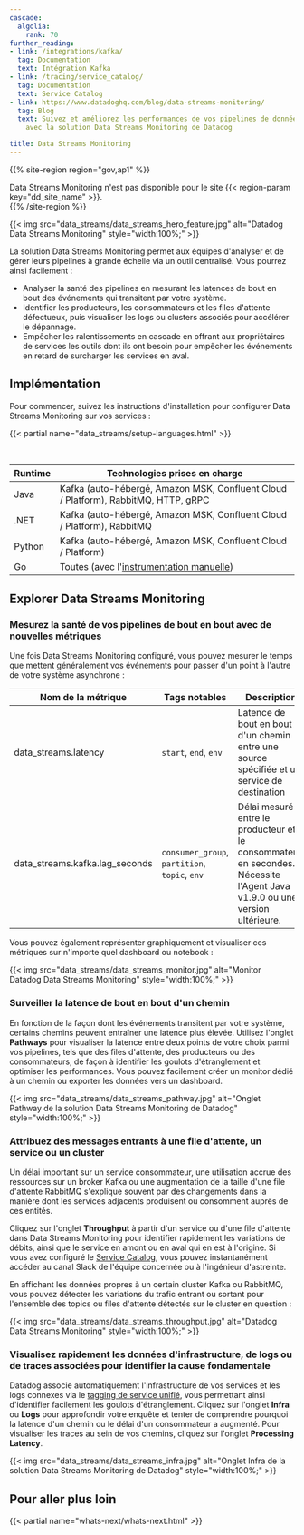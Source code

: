 ```yaml
---
cascade:
  algolia:
    rank: 70
further_reading:
- link: /integrations/kafka/
  tag: Documentation
  text: Intégration Kafka
- link: /tracing/service_catalog/
  tag: Documentation
  text: Service Catalog
- link: https://www.datadoghq.com/blog/data-streams-monitoring/
  tag: Blog
  text: Suivez et améliorez les performances de vos pipelines de données en streaming
    avec la solution Data Streams Monitoring de Datadog

title: Data Streams Monitoring
---
```



{{% site-region region="gov,ap1" %}}
<div class="alert alert-warning">
    Data Streams Monitoring n'est pas disponible pour le site {{< region-param key="dd_site_name" >}}.
</div>
{{% /site-region %}}

{{< img src="data_streams/data_streams_hero_feature.jpg" alt="Datadog Data Streams Monitoring" style="width:100%;" >}}

La solution Data Streams Monitoring permet aux équipes d'analyser et de gérer leurs pipelines à grande échelle via un outil centralisé. Vous pourrez ainsi facilement :
* Analyser la santé des pipelines en mesurant les latences de bout en bout des événements qui transitent par votre système.
* Identifier les producteurs, les consommateurs et les files d'attente défectueux, puis visualiser les logs ou clusters associés pour accélérer le dépannage.
* Empêcher les ralentissements en cascade en offrant aux propriétaires de services les outils dont ils ont besoin pour empêcher les événements en retard de surcharger les services en aval.

## Implémentation

Pour commencer, suivez les instructions d'installation pour configurer Data Streams Monitoring sur vos services :

{{< partial name="data_streams/setup-languages.html" >}}

<br/>

| Runtime | Technologies prises en charge |
|---|----|
| Java | Kafka (auto-hébergé, Amazon MSK, Confluent Cloud / Platform), RabbitMQ, HTTP, gRPC |
| .NET | Kafka (auto-hébergé, Amazon MSK, Confluent Cloud / Platform), RabbitMQ |
| Python | Kafka (auto-hébergé, Amazon MSK, Confluent Cloud / Platform) |
| Go | Toutes (avec l'[instrumentation manuelle][1]) |


## Explorer Data Streams Monitoring

### Mesurez la santé de vos pipelines de bout en bout avec de nouvelles métriques

Une fois Data Streams Monitoring configuré, vous pouvez mesurer le temps que mettent généralement vos événements pour passer d'un point à l'autre de votre système asynchrone :

| Nom de la métrique | Tags notables | Description |
|---|---|-----|
| data_streams.latency | `start`, `end`, `env` | Latence de bout en bout d'un chemin entre une source spécifiée et un service de destination |
| data_streams.kafka.lag_seconds | `consumer_group`, `partition`, `topic`, `env` | Délai mesuré entre le producteur et le consommateur, en secondes. Nécessite l'Agent Java v1.9.0 ou une version ultérieure. |

Vous pouvez également représenter graphiquement et visualiser ces métriques sur n'importe quel dashboard ou notebook :

{{< img src="data_streams/data_streams_monitor.jpg" alt="Monitor Datadog Data Streams Monitoring" style="width:100%;" >}}

### Surveiller la latence de bout en bout d'un chemin

En fonction de la façon dont les événements transitent par votre système, certains chemins peuvent entraîner une latence plus élevée. Utilisez l'onglet **Pathways** pour visualiser la latence entre deux points de votre choix parmi vos pipelines, tels que des files d'attente, des producteurs ou des consommateurs, de façon à identifier les goulots d'étranglement et optimiser les performances. Vous pouvez facilement créer un monitor dédié à un chemin ou exporter les données vers un dashboard.

{{< img src="data_streams/data_streams_pathway.jpg" alt="Onglet Pathway de la solution Data Streams Monitoring de Datadog" style="width:100%;" >}}

### Attribuez des messages entrants à une file d'attente, un service ou un cluster

Un délai important sur un service consommateur, une utilisation accrue des ressources sur un broker Kafka ou une augmentation de la taille d'une file d'attente RabbitMQ s'explique souvent par des changements dans la manière dont les services adjacents produisent ou consomment auprès de ces entités.

Cliquez sur l'onglet **Throughput** à partir d'un service ou d'une file d'attente dans Data Streams Monitoring pour identifier rapidement les variations de débits, ainsi que le service en amont ou en aval qui en est à l'origine. Si vous avez configuré le [Service Catalog][2], vous pouvez instantanément accéder au canal Slack de l'équipe concernée ou à l'ingénieur d'astreinte.

En affichant les données propres à un certain cluster Kafka ou RabbitMQ, vous pouvez détecter les variations du trafic entrant ou sortant pour l'ensemble des topics ou files d'attente détectés sur le cluster en question :

{{< img src="data_streams/data_streams_throughput.jpg" alt="Datadog Data Streams Monitoring" style="width:100%;" >}}

### Visualisez rapidement les données d'infrastructure, de logs ou de traces associées pour identifier la cause fondamentale

Datadog associe automatiquement l'infrastructure de vos services et les logs connexes via le [tagging de service unifié][3], vous permettant ainsi d'identifier facilement les goulots d'étranglement. Cliquez sur l'onglet **Infra** ou **Logs** pour approfondir votre enquête et tenter de comprendre pourquoi la latence d'un chemin ou le délai d'un consommateur a augmenté. Pour visualiser les traces au sein de vos chemins, cliquez sur l'onglet **Processing Latency**.

{{< img src="data_streams/data_streams_infra.jpg" alt="Onglet Infra de la solution Data Streams Monitoring de Datadog" style="width:100%;" >}}

## Pour aller plus loin

{{< partial name="whats-next/whats-next.html" >}}

[1]: /fr/data_streams/go#manual-instrumentation
[2]: /fr/tracing/service_catalog/
[3]: /fr/getting_started/tagging/unified_service_tagging

